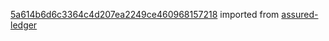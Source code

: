 [5a614b6d6c3364c4d207ea2249ce460968157218](https://github.com/insolar/assured-ledger/commit/5a614b6d6c3364c4d207ea2249ce460968157218) imported from [assured-ledger](https://github.com/insolar/assured-ledger)
